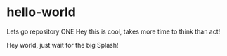 # hello-world
Lets go repository ONE
Hey this is cool, takes more time to think than act!


Hey world, just wait for the big Splash!
